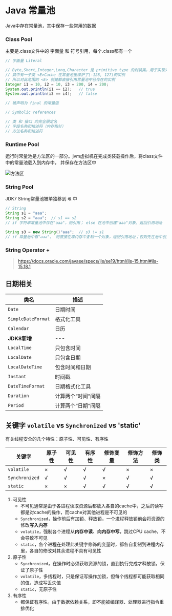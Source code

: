# Java 常量池

Java中存在常量池，其中保存一些常用的数据

### Class Pool
主要是.class文件中的 字面量 和 符号引用，每个.class都有一个
```java
// 字面量 Literal

// Byte,Short,Integer,Long,Character 是 primitive type 的封装类，用于实现对象操作
// 其中有一子类 <E>Cache 在常量池里维护了[-128, 127]的实例
// 所以对此范围的 <E> 创建都直接引用常量池中已存在的实例
Integer i1 = 10, i2 = 10, i3 = 200, i4 = 200;   
System.out.println(i1 == i2);   // true
System.out.println(i3 == i4);   // false

// 被声明为 final 的常量值
```
```java
// Symbolic references

// 类 和 接口 的完全限定名
// 字段名称和描述符（内存指针）
// 方法名称和描述符

```
### Runtime Pool
运行时常量池是方法区的一部分。jvm虚拟机在完成类装载操作后，将class文件中的常量池载入到内存中，
并保存在方法区中

![](https://img-blog.csdnimg.cn/6fecceb4f8f544d7ae587577132a0591.png?x-oss-process=image/watermark,type_d3F5LXplbmhlaQ,shadow_50,text_Q1NETiBASVRfX2xlYXJuaW5n,size_13,color_FFFFFF,t_70,g_se,x_16 "方法区")

### String Pool
JDK7 String常量池被单独移到 `堆` 中
```java
// String
String s1 = "aaa";
String s2 = "aaa";  // s1 == s2
// if 字符串常量池中存在"aaa"，则引用； else 在池中创建"aaa"对象，返回引用地址

String s3 = new String()"aaa";  // s3 != s1
// if 常量池中有"aaa"， 则直接在堆内存中复制一个对象，返回引用地址；否则先在池中创建，然后再在堆中复制创建一个

```

### String Operator +
> https://docs.oracle.com/javase/specs/jls/se19/html/jls-15.html#jls-15.18.1

## 日期相关
| 类名                 | 描述         |
|--------------------|------------|
| `Date`             | 日期时间       |
| `SimpleDateFormat` | 格式化工具      |
| `Calendar`         | 日历         |
| **JDK8新增**         | ---        |
| `LocalTime`        | 只包含时间      |
| `LocalDate`        | 只包含日期      |
| `LocalDateTime`    | 包含时间和日期    |
| `Instant`          | 时间戳        |
| `DateTimeFormat`   | 日期格式化工具    |
| `Duration`         | 计算两个“时间”间隔 |
| `Period`           | 计算两个“日期”间隔 |

## 关键字 `volatile` vs `Synchronized` vs 'static'
有关线程安全的几个特性：原子性、可见性、有序性

| 关键字            | 原子性 | 可见性 | 有序性 | 修饰变量 | 修饰方法 | 修饰类 |
|----------------|-----|-----|-----|------|------|-----|
 | `volatile`     | ×   | √   | √   | √    | ×    | ×   |
| `Synchronized` | √   | √   | √   | ×    | √    | √   |
| `static`       | ×   | ×   | √   | √    | √    | √   |

1. 可见性
   - 不可见通常是由于各进程读取资源后都放入各自的cache中，之后的读写都是对cache的操作，而cache对其他进程是不可见的
   - `Synchronized`，操作前后有加锁、释放锁，一个进程释放锁前会将资源的修改**写入内存**
   - `volatile`，强制各个进程从**内存中读**、**向内存中写**，跳过CPU cache，不会导致不可见
   - `static`，各个进程在处理此关键字修饰的变量时，都各自复制到进程内存里，各自的修改对其余进程不具有可见性
2. 原子性
   - `Synchronized`，在操作时必须获取资源的锁，直到执行完成才释放锁，保证了原子性
   - `volatile`，多线程时，只是保证写操作加锁，但每个线程都可能获取相同的值，造成写丢失值
   - `static`，无原子性
3. 有序性
   - 都保证有序性。由于数据依赖关系，即不能被编译器、处理器进行指令重排优化